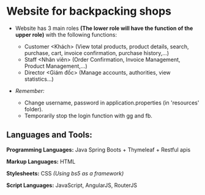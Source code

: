 
# Website for backpacking shops
- Website has 3 main roles **(The lower role will have the function of the upper role)** with the following functions:
  - Customer <Khách> (View total products, product details, search, purchase, cart, invoice confirmation, purchase history,...)
  - Staff <Nhân viên> (Order Confirmation, Invoice Management, Product Management,...)
  - Director <Giám đốc> (Manage accounts, authorities, view statistics...)
  
- *Remember:*
  - Change username, password in application.properties (in 'resources' folder).
  - Temporarily stop the login function with gg and fb.

## Languages and Tools:

**Programming Languages:** Java Spring Boots + Thymeleaf + Restful apis

**Markup Languages:** HTML 

**Stylesheets:** CSS *(Using bs5 as a framework)*

**Script Languages:** JavaScript, AngularJS, RouterJS
